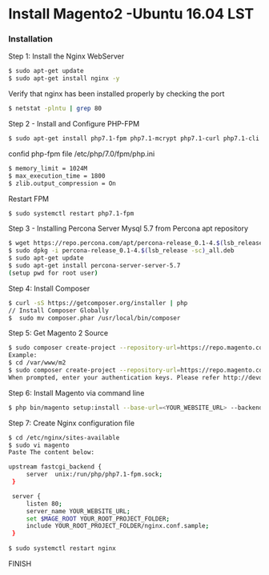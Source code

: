 # Install Magento2 -Ubuntu 16.04  LST

### Installation
Step 1: Install the Nginx WebServer
```sh
$ sudo apt-get update
$ sudo apt-get install nginx -y
```
Verify that nginx has been installed properly by checking the port
```sh
$ netstat -plntu | grep 80
```

Step 2 - Install and Configure PHP-FPM
```sh
$ sudo apt-get install php7.1-fpm php7.1-mcrypt php7.1-curl php7.1-cli php7.1-mysql php7.1-gd php7.1-xsl php7.1-json php7.1-intl php-pear php7.1-dev php7.1-common php7.1-mbstring php7.1-zip php-soap libcurl3 curl -y
```
confid php-fpm file /etc/php/7.0/fpm/php.ini
```sh
$ memory_limit = 1024M
$ max_execution_time = 1800
$ zlib.output_compression = On
```
Restart FPM
```sh
$ sudo systemctl restart php7.1-fpm
```

Step 3 - Installing Percona Server Mysql 5.7 from Percona apt repository
```sh
$ wget https://repo.percona.com/apt/percona-release_0.1-4.$(lsb_release -sc)_all.deb
$ sudo dpkg -i percona-release_0.1-4.$(lsb_release -sc)_all.deb
$ sudo apt-get update
$ sudo apt-get install percona-server-server-5.7
(setup pwd for root user)
```

Step 4: Install Composer
```sh
$ curl -sS https://getcomposer.org/installer | php
// Install Composer Globally
$  sudo mv composer.phar /usr/local/bin/composer
```

Step 5: Get Magento 2 Source

```sh
$ sudo composer create-project --repository-url=https://repo.magento.com/ magento/project-community-edition:<version> your_root_folder
Example:
$ cd /var/www/m2 
$ sudo composer create-project --repository-url=https://repo.magento.com/ magento/project-community-edition:2.2.3 m223
When prompted, enter your authentication keys. Please refer http://devdocs.magento.com/guides/v2.0/install-gde/prereq/connect-auth.html
```
Step 6: Install Magento via command line

```sh
$ php bin/magento setup:install --base-url=<YOUR_WEBSITE_URL> --backend-frontname=admin --db-host=127.0.0.1 --db-name=<DB_NAME> --db-password=<DB_PWD> --db-user=<DB_USER> --admin-firstname=Tri --admin-lastname=Nguyen --admin-email=ntri@tctav.com --admin-user=admin --admin-password=test123 --language=en_US --currency=USD --timezone=America/Chicago --use-rewrites=1
```

Step 7: Create Nginx configuration file
```sh
$ cd /etc/nginx/sites-available
$ sudo vi magento
Paste The content below:

upstream fastcgi_backend {
     server  unix:/run/php/php7.1-fpm.sock;
 }

 server {
     listen 80;
     server_name YOUR_WEBSITE_URL;
     set $MAGE_ROOT YOUR_ROOT_PROJECT_FOLDER;
     include YOUR_ROOT_PROJECT_FOLDER/nginx.conf.sample;
 }
 
$ sudo systemctl restart nginx
```
FINISH